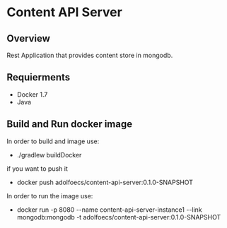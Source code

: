 # Content API Server

## Overview
Rest Application that provides content store in mongodb.
 
## Requierments
- Docker 1.7
- Java

## Build and Run docker image

In order to build and image use:
- ./gradlew buildDocker

if you want to push it
- docker push adolfoecs/content-api-server:0.1.0-SNAPSHOT

In order to run the image use:

- docker run -p 8080 --name content-api-server-instance1 --link mongodb:mongodb -t adolfoecs/content-api-server:0.1.0-SNAPSHOT